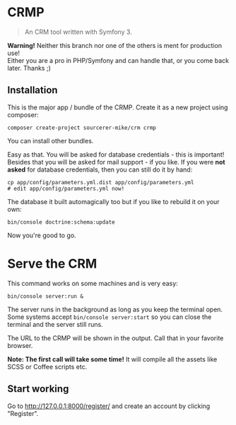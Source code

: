 # CRMP

> An CRM tool written with Symfony 3.

**Warning!**
Neither this branch nor one of the others is ment for production use!
<br />
Either you are a pro in PHP/Symfony and can handle that,
or you come back later.
Thanks ;)


## Installation

This is the major app / bundle of the CRMP.
Create it as a new project using composer:

    composer create-project sourcerer-mike/crm crmp

You can install other bundles.

Easy as that.
You will be asked for database credentials - this is important!
Besides that you will be asked for mail support - if you like.
If you were **not asked** for database credentials, then you can still do it by hand:
    
    cp app/config/parameters.yml.dist app/config/parameters.yml
    # edit app/config/parameters.yml now!

The database it built automagically too but if you like to rebuild it on your own:

    bin/console doctrine:schema:update

Now you're good to go.

# Serve the CRM

This command works on some machines and is very easy:

    bin/console server:run &

The server runs in the background as long as you keep the terminal open.
Some systems accept `bin/console server:start` so you can close the terminal
and the server still runs.

The URL to the CRMP will be shown in the output.
Call that in your favorite browser.

**Note: The first call will take some time!**
It will compile all the assets like SCSS or Coffee scripts etc.


## Start working

Go to http://127.0.0.1:8000/register/ and create an account by clicking "Register".